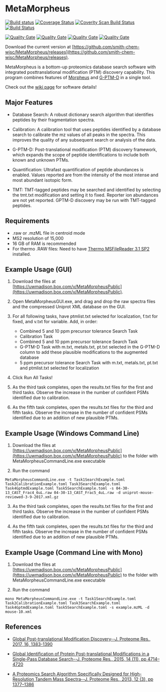 # MetaMorpheus

[![Build status](https://ci.appveyor.com/api/projects/status/0kpjdrn9tn6y387k/branch/master?svg=true)](https://ci.appveyor.com/project/stefanks/metamorpheus/branch/master)
[![Coverage Status](https://coveralls.io/repos/github/smith-chem-wisc/MetaMorpheus/badge.svg?branch=master)](https://coveralls.io/github/smith-chem-wisc/MetaMorpheus?branch=master)
[![Coverity Scan Build Status](https://scan.coverity.com/projects/11282/badge.svg)](https://scan.coverity.com/projects/metamorpheus)
[![Build Status](https://travis-ci.org/smith-chem-wisc/MetaMorpheus.svg?branch=master)](https://travis-ci.org/smith-chem-wisc/MetaMorpheus)

[![Quality Gate](https://sonarqube.com/api/badges/measure?key=MetaMorpheus&metric=bugs)](https://sonarqube.com/dashboard?id=MetaMorpheus)
[![Quality Gate](https://sonarqube.com/api/badges/measure?key=MetaMorpheus&metric=vulnerabilities)](https://sonarqube.com/dashboard?id=MetaMorpheus)
[![Quality Gate](https://sonarqube.com/api/badges/measure?key=MetaMorpheus&metric=code_smells)](https://sonarqube.com/dashboard?id=MetaMorpheus)
[![Quality Gate](https://sonarqube.com/api/badges/measure?key=MetaMorpheus&metric=sqale_debt_ratio)](https://sonarqube.com/dashboard?id=MetaMorpheus)

Download the current version at [https://github.com/smith-chem-wisc/MetaMorpheus/releases](https://github.com/smith-chem-wisc/MetaMorpheus/releases).

MetaMorpheus is a bottom-up proteomics database search software with integrated posttranslational modification (PTM) discovery capability.
This program combines features of [Morpheus](https://github.com/cwenger/Morpheus) and [G-PTM-D](https://github.com/smith-chem-wisc/gptmd) in a single tool.

Check out the [wiki page](https://github.com/smith-chem-wisc/MetaMorpheus/wiki) for software details!

## Major Features

* Database Search: A robust dictionary search algorithm that identifies peptides by their fragmentation spectra.

* Calibration: A calibration tool that uses peptides identified by a database search to calibrate the mz values of all peaks in the spectra. This improves the quality of any subsequent search or analysis of the data.

* G-PTM-D: Post-translational modification (PTM) discovery framework, which expands the scope of peptide identifications to include both known and unknown PTMs.

* Quantification: Ultrafast quantification of peptide abundances is enabled. Values reported are from the intensity of the most intense and most abundant isotopic form.

* TMT: TMT-tagged peptides may be searched and identified by selecting the tmt.txt modification and setting it to fixed. Reporter ion abundances are not yet reported. GPTM-D discovery may be run with TMT-tagged peptides.


## Requirements

* .raw or .mzML file in centroid mode
* MS2 resolution of 15,000
* 16 GB of RAM is recommended
* For thermo .RAW files: Need to have [Thermo MSFileReader 3.1 SP2](https://thermo.flexnetoperations.com/control/thmo/search?query=MSFileReader) installed.


## Example Usage (GUI)

1. Download the files at [https://uwmadison.box.com/v/MetaMorpheusPublic](https://uwmadison.box.com/v/MetaMorpheusPublic).

2. Open MetaMorpheusGUI.exe, and drag and drop the raw spectra files and the compressed Uniprot XML database on the GUI.

3. For all following tasks, have ptmlist.txt selected for localization, f.txt for fixed, and v.txt for variable. Add, in order:
   * Combined 5 and 10 ppm precursor tolerance Search Task
   * Calibration Task
   * Combined 5 and 10 ppm precursor tolerance Search Task
   * G-PTM-D Task with m.txt, metals.txt, pt.txt selected in the G-PTM-D column to add these plausible modifications to the augmented database
   * 5 ppm precursor tolerance Search Task with m.txt, metals.txt, pt.txt and ptmlist.txt selected for localization

4. Click Run All Tasks!

5. As the third task completes, open the results.txt files for the first and third tasks. Observe the increase in the number of confident PSMs identified due to calibration.

6. As the fifth task completes, open the results.txt files for the third and fifth tasks. Observe the increase in the number of confident PSMs identified due to an addition of new plausible PTMs.

## Example Usage (Windows Command Line)

1. Download the files at [https://uwmadison.box.com/v/MetaMorpheusPublic](https://uwmadison.box.com/v/MetaMorpheusPublic) to the folder with MetaMorpheusCommandLine.exe executable

2. Run the command

```
MetaMorpheusCommandLine.exe -t Task1SearchExample.toml Task2CalibrationExample.toml Task3SearchExample.toml Task4GptmdExample.toml Task5SearchExample.toml -s 04-30-13_CAST_Frac4_6uL.raw 04-30-13_CAST_Frac5_4uL.raw -d uniprot-mouse-reviewed-3-9-2017.xml.gz
```

3. As the third task completes, open the results.txt files for the first and third tasks. Observe the increase in the number of confident PSMs identified due to calibration.

4. As the fifth task completes, open the results.txt files for the third and fifth tasks. Observe the increase in the number of confident PSMs identified due to an addition of new plausible PTMs.

## Example Usage (Command Line with Mono)

1. Download the files at [https://uwmadison.box.com/v/MetaMorpheusPublic](https://uwmadison.box.com/v/MetaMorpheusPublic) to the folder with MetaMorpheusCommandLine.exe executable

2. Run the command

```
mono MetaMorpheusCommandLine.exe -t Task1SearchExample.toml Task2CalibrationExample.toml Task3SearchExample.toml Task4GptmdExample.toml Task5SearchExample.toml -s example.mzML -d mouse-10.xml
```

## References

* [Global Post-translational Modification Discovery--J. Proteome Res., 2017, 16, 1383-1390](http://pubs.acs.org/doi/abs/10.1021/acs.jproteome.6b00034)

* [Global Identification of Protein Post-translational Modifications in a Single-Pass Database Search--J. Proteome Res., 2015, 14 (11), pp 4714–4720](http://pubs.acs.org/doi/abs/10.1021/acs.jproteome.5b00599)

* [A Proteomics Search Algorithm Specifically Designed for High-Resolution Tandem Mass Spectra--J. Proteome Res., 2013, 12 (3), pp 1377–1386](http://pubs.acs.org/doi/abs/10.1021/pr301024c)
